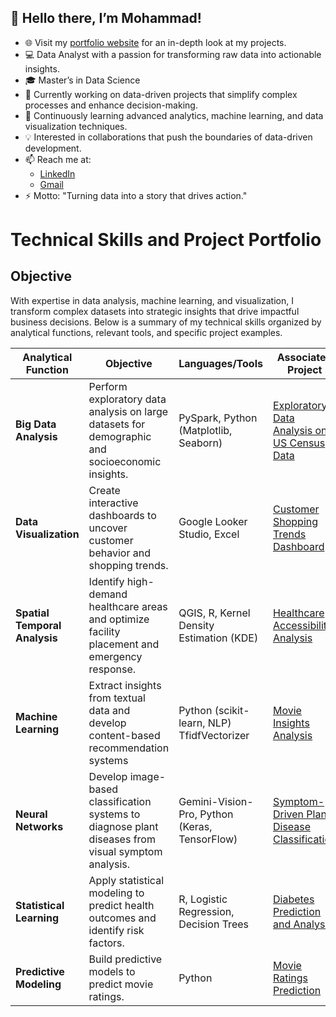 ## 👋 Hello there, I’m Mohammad!


- 🌐 Visit my [portfolio website](https://sakib1605.github.io/) for an in-depth look at my projects.
- 💻 Data Analyst with a passion for transforming raw data into actionable insights.
- 🎓 Master’s in Data Science
- 🔭 Currently working on data-driven projects that simplify complex processes and enhance decision-making.
- 🌱 Continuously learning advanced analytics, machine learning, and data visualization techniques.
- 💡 Interested in collaborations that push the boundaries of data-driven development.
- 📫 Reach me at:
  - [LinkedIn](https://www.linkedin.com/in/mohammad-sakib-islam-w/)
  - [Gmail](mailto:sakibul.islam1605@gmail.com)
- ⚡ Motto: "Turning data into a story that drives action."


# Technical Skills and Project Portfolio

## Objective
With expertise in data analysis, machine learning, and visualization, I transform complex datasets into strategic insights that drive impactful business decisions. Below is a summary of my technical skills organized by analytical functions, relevant tools, and specific project examples.

| **Analytical Function**        | **Objective**                                                                                           | **Languages/Tools**                                             | **Associated Project**                                                                                                  |
|--------------------------------|---------------------------------------------------------------------------------------------------------|------------------------------------------------------------------|--------------------------------------------------------------------------------------------------------------------------|
| **Big Data Analysis**          | Perform exploratory data analysis on large datasets for demographic and socioeconomic insights.        | PySpark, Python (Matplotlib, Seaborn)                            | [Exploratory Data Analysis on US Census Data](https://sakib1605.github.io/portfolio/#big-data-eda](https://github.com/Sakib1605/Exploratory_Data_Analysis_using_PySpark))                      |
| **Data Visualization**         | Create interactive dashboards to uncover customer behavior and shopping trends.                        | Google Looker Studio, Excel                             | [Customer Shopping Trends Dashboard](https://github.com/Sakib1605/Customer_Shopping_Trends_Dashboard_using_Looker_Studio)         |
| **Spatial Temporal Analysis**  | Identify high-demand healthcare areas and optimize facility placement and emergency response.          | QGIS, R, Kernel Density Estimation (KDE)           | [Healthcare Accessibility Analysis](https://github.com/Sakib1605/Healthcare_Accessibility_Analysis)           |
| **Machine Learning**           | Extract insights from textual data and develop content-based recommendation systems                 | Python (scikit-learn, NLP) TfidfVectorizer                      | [Movie Insights Analysis](https://github.com/Sakib1605/Movie_Recommendation_and_Insights_Analysis)                               |
| **Neural Networks**            | Develop image-based classification systems to diagnose plant diseases from visual symptom analysis.    | Gemini-Vision-Pro, Python (Keras, TensorFlow)                    | [Symptom-Driven Plant Disease Classification](https://github.com/Sakib1605/Symptom_Driven_Plant_Disease_Classification)      |
| **Statistical Learning**       | Apply statistical modeling to predict health outcomes and identify risk factors.                      | R, Logistic Regression, Decision Trees                           | [Diabetes Prediction and Analysis](https://github.com/Sakib1605/Case_study_Pima_Indian_Diabetes_Dataset)              |
| **Predictive Modeling**        | Build predictive models to predict movie ratings.              | Python                             | [Movie Ratings Prediction](https://github.com/Sakib1605/Movie_Recommendation_and_Insights_Analysis)                              |



<!--
**Sakib1605/Sakib1605** is a ✨ _special_ ✨ repository because its `README.md` (this file) appears on your GitHub profile.

Here are some ideas to get you started:



- 🔭 I’m currently working on ...
- 🌱 I’m currently learning ...
- 👯 I’m looking to collaborate on ...
- 🤔 I’m looking for help with ...
- 💬 Ask me about ...
- 📫 How to reach me: ...
- 😄 Pronouns: ...
- ⚡ Fun fact: ...
-->
